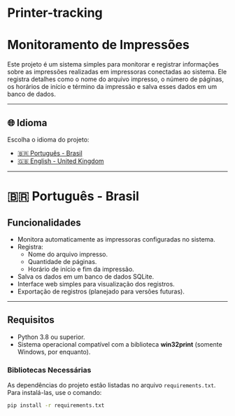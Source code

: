 # Printer-tracking
# Monitoramento de Impressões

Este projeto é um sistema simples para monitorar e registrar informações sobre as impressões realizadas em impressoras conectadas ao sistema. Ele registra detalhes como o nome do arquivo impresso, o número de páginas, os horários de início e término da impressão e salva esses dados em um banco de dados.

---

## 🌐 **Idioma**
Escolha o idioma do projeto:
- [🇧🇷 Português - Brasil](#português---brasil)
- [🇬🇧 English - United Kingdom](#english---united-kingdom)

---

# 🇧🇷 **Português - Brasil**

## **Funcionalidades**

- Monitora automaticamente as impressoras configuradas no sistema.
- Registra:
  - Nome do arquivo impresso.
  - Quantidade de páginas.
  - Horário de início e fim da impressão.
- Salva os dados em um banco de dados SQLite.
- Interface web simples para visualização dos registros.
- Exportação de registros (planejado para versões futuras).

---

## **Requisitos**

- Python 3.8 ou superior.
- Sistema operacional compatível com a biblioteca **win32print** (somente Windows, por enquanto).

### **Bibliotecas Necessárias**
As dependências do projeto estão listadas no arquivo `requirements.txt`. Para instalá-las, use o comando:

```bash
pip install -r requirements.txt
